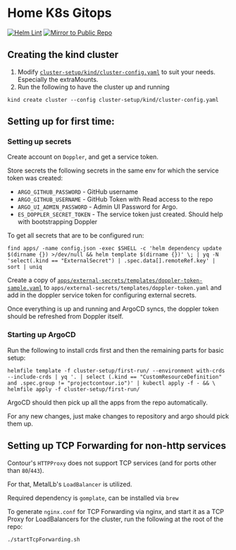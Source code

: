 # Home K8s Gitops

[![Helm Lint](../../actions/workflows/helm-lint.yaml/badge.svg)](../../actions/workflows/helm-lint.yaml) [![Mirror to Public Repo](../../actions/workflows/public-mirror.yaml/badge.svg)](../../actions/workflows/public-mirror.yaml)
## Creating the kind cluster

1. Modify [`cluster-setup/kind/cluster-config.yaml`](cluster-setup/kind/cluster-config.yaml) to suit your needs. Especially the extraMounts.
2. Run the following to have the cluster up and running
 ```shell
kind create cluster --config cluster-setup/kind/cluster-config.yaml
```

## Setting up for first time:

### Setting up secrets

Create account on `Doppler`, and get a service token.

Store secrets the following secrets in the same env for which the service token was created:
- `ARGO_GITHUB_PASSWORD` - GitHub username
- `ARGO_GITHUB_USERNAME` - GitHub Token with Read access to the repo
- `ARGO_UI_ADMIN_PASSWORD` - Admin UI Password for Argo.
- `ES_DOPPLER_SECRET_TOKEN` - The service token just created. Should help with bootstrapping Doppler

To get all secrets that are to be configured run:
```shell
find apps/ -name config.json -exec $SHELL -c 'helm dependency update $(dirname {}) >/dev/null && helm template $(dirname {})' \; | yq -N 'select(.kind == "ExternalSecret") | .spec.data[].remoteRef.key' | sort | uniq
```


Create a copy of [`apps/external-secrets/templates/doppler-token-sample.yaml`](apps/external-secrets/templates/doppler-token-sample.yaml) to `apps/external-secrets/templates/doppler-token.yaml` and add in the doppler service token for configuring external secrets.

Once everything is up and running and ArgoCD syncs, the doppler token should be refreshed from Doppler itself.

### Starting up ArgoCD

Run the following to install crds first and then the remaining parts for basic setup:
```shell
helmfile template -f cluster-setup/first-run/ --environment with-crds --include-crds | yq '. | select (.kind == "CustomResourceDefinition" and .spec.group != "projectcontour.io")' | kubectl apply -f - && \
helmfile apply -f cluster-setup/first-run/
```

ArgoCD should then pick up all the apps from the repo automatically.

For any new changes, just make changes to repository and argo should pick them up.

## Setting up TCP Forwarding for non-http services

Contour's `HTTPProxy` does not support TCP services (and for ports other than `80`/`443`).

For that, MetalLb's `LoadBalancer` is utilized.

Required dependency is `gomplate`, can be installed via `brew`

To generate `nginx.conf` for TCP Forwarding via nginx, and start it as a TCP Proxy for LoadBalancers for the cluster, run the following at the root of the repo:
```shell
./startTcpForwarding.sh
```
